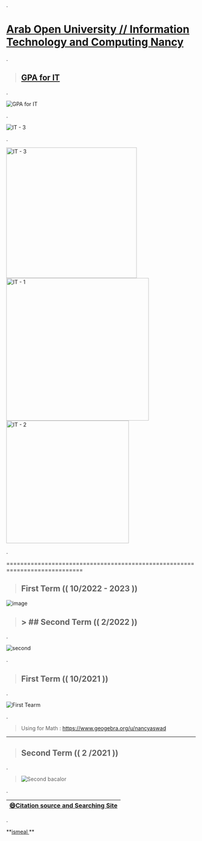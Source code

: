 

.


 # [Arab Open University //  Information Technology and Computing Nancy](https://sisksa.aou.edu.kw/OnlineServicesJOR/Index.aspx) 



.


> ## [GPA for IT](https://github.com/nancyalaswad90/nancyalaswad90/files/12479705/CrystalReportViewer1.pdf)





.


![GPA for IT](https://github.com/nancyalaswad90/nancyalaswad90/assets/36210723/10baf4d7-82e9-4d81-87b6-df48a35a8455)

.


![IT - 3](https://github.com/nancyalaswad90/nancyalaswad90/assets/36210723/557076e7-5ff8-4336-904b-326c46da45cf)



.


<img width="347" alt="IT - 3" src="https://github.com/nancyalaswad90/nancyalaswad90/assets/36210723/5370adbb-045f-466f-b39a-dc5224b8c8cb">
<img width="379" alt="IT - 1" src="https://github.com/nancyalaswad90/nancyalaswad90/assets/36210723/1b496de4-f7cf-4430-8ac2-d697e0ddd00a">
<img width="326" alt="IT - 2" src="https://github.com/nancyalaswad90/nancyalaswad90/assets/36210723/4b9bc73d-500e-4864-ac2e-bbe9460abed3">


.






============================================================================


> ## First Term (( 10/2022 - 2023  )) 

![image](https://user-images.githubusercontent.com/36210723/188271436-908390f9-fd71-42d2-b7d9-a09701489854.png)



> ## > ## Second Term  (( 2/2022 )) 

.


![second](https://user-images.githubusercontent.com/36210723/153417144-de0c4249-9854-4f57-8111-60701067027c.png)


.




> ## First Term (( 10/2021 )) 

.



![First Tearm](https://user-images.githubusercontent.com/36210723/136666273-f3189e56-cd49-4499-b054-49bceb1b3986.png)




.




> Using for Math : https://www.geogebra.org/u/nancyaswad


-------------------------

> ## Second Term  (( 2 /2021 )) 

.

> ![Second bacalor](https://user-images.githubusercontent.com/36210723/125790753-b6518979-2d7d-4ae4-ac66-d3971287fa08.png)

.



| **[😄Citation source and Searching Site](https://github.com/nancyalaswad90/Searching-Site-/blob/main/README.md)**|
 | ------------ | 
 
 
 .


**[ismeal ](https://mdl.arabou.edu.kw/jordan/) **
